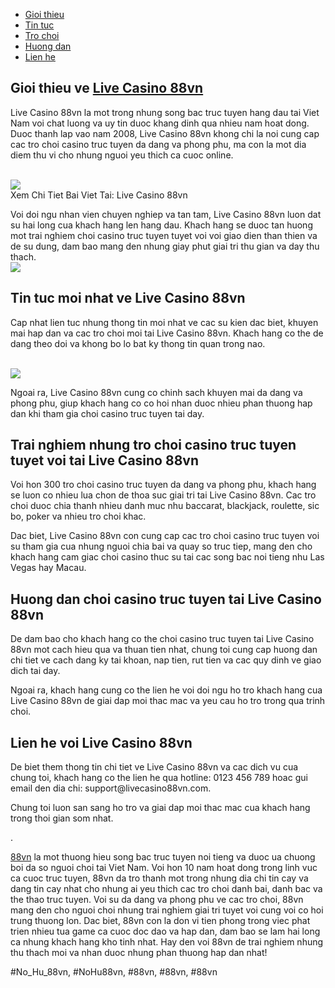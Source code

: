 <nav>
<ul>
<li><a href="#gioithieu">Gioi thieu</a></li>
<li><a href="#tintuc">Tin tuc</a></li>
<li><a href="#trochoi">Tro choi</a></li>
<li><a href="#huongdan">Huong dan</a></li>
<li><a href="#lienhe">Lien he</a></li>
</ul>
</nav><main>
<section id="gioithieu">
<h2>Gioi thieu ve <a href="https://88vn.mba/live-casino/">Live Casino 88vn</a></h2>
<p>Live Casino 88vn la mot trong nhung song bac truc tuyen hang dau tai Viet Nam voi chat luong va uy tin duoc khang dinh qua nhieu nam hoat dong. Duoc thanh lap vao nam 2008, Live Casino 88vn khong chi la noi cung cap cac tro choi casino truc tuyen da dang va phong phu, ma con la mot dia diem thu vi cho nhung nguoi yeu thich ca cuoc online.</p><br><img src="https://88vn.mba/wp-content/uploads/2025/02/blackjack.webp"></br>
Xem Chi Tiet Bai Viet Tai: Live Casino 88vn
<p>Voi doi ngu nhan vien chuyen nghiep va tan tam, Live Casino 88vn luon dat su hai long cua khach hang len hang dau. Khach hang se duoc tan huong mot trai nghiem choi casino truc tuyen tuyet voi voi giao dien than thien va de su dung, dam bao mang den nhung giay phut giai tri thu gian va day thu thach.<br><img src="https://88vn.mba/wp-content/uploads/2025/02/roulette.webp"></br>
</section>
<section id="tintuc">
<h2>Tin tuc moi nhat ve Live Casino 88vn</h2>
<p>Cap nhat lien tuc nhung thong tin moi nhat ve cac su kien dac biet, khuyen mai hap dan va cac tro choi moi tai Live Casino 88vn. Khach hang co the de dang theo doi va khong bo lo bat ky thong tin quan trong nao.</p><br><img src="https://88vn.mba/wp-content/uploads/2025/02/baccarat.webp"></br>
<p>Ngoai ra, Live Casino 88vn cung co chinh sach khuyen mai da dang va phong phu, giup khach hang co co hoi nhan duoc nhieu phan thuong hap dan khi tham gia choi casino truc tuyen tai day.
</section>
<section id="trochoi">
<h2>Trai nghiem nhung tro choi casino truc tuyen tuyet voi tai Live Casino 88vn</h2>
<p>Voi hon 300 tro choi casino truc tuyen da dang va phong phu, khach hang se luon co nhieu lua chon de thoa suc giai tri tai Live Casino 88vn. Cac tro choi duoc chia thanh nhieu danh muc nhu baccarat, blackjack, roulette, sic bo, poker va nhieu tro choi khac.</p>
<p>Dac biet, Live Casino 88vn con cung cap cac tro choi casino truc tuyen voi su tham gia cua nhung nguoi chia bai va quay so truc tiep, mang den cho khach hang cam giac choi casino thuc su tai cac song bac noi tieng nhu Las Vegas hay Macau.
</section>
<section id="huongdan">
<h2>Huong dan choi casino truc tuyen tai Live Casino 88vn</h2>
<p>De dam bao cho khach hang co the choi casino truc tuyen tai Live Casino 88vn mot cach hieu qua va thuan tien nhat, chung toi cung cap huong dan chi tiet ve cach dang ky tai khoan, nap tien, rut tien va cac quy dinh ve giao dich tai day.</p>
<p>Ngoai ra, khach hang cung co the lien he voi doi ngu ho tro khach hang cua Live Casino 88vn de giai dap moi thac mac va yeu cau ho tro trong qua trinh choi.</p>
</section>
<section id="lienhe">
<h2>Lien he voi Live Casino 88vn</h2>
<p>De biet them thong tin chi tiet ve Live Casino 88vn va cac dich vu cua chung toi, khach hang co the lien he qua hotline: 0123 456 789 hoac gui email den dia chi: support@livecasino88vn.com.</p>
<p>Chung toi luon san sang ho tro va giai dap moi thac mac cua khach hang trong thoi gian som nhat.</p>
</section>
</main><p>.

<a href="https://88vn.mba/">88vn</a> la mot thuong hieu song bac truc tuyen noi tieng va duoc ua chuong boi da so nguoi choi tai Viet Nam. Voi hon 10 nam hoat dong trong linh vuc ca cuoc truc tuyen, 88vn da tro thanh mot trong nhung dia chi tin cay va dang tin cay nhat cho nhung ai yeu thich cac tro choi danh bai, danh bac va the thao truc tuyen. Voi su da dang va phong phu ve cac tro choi, 88vn mang den cho nguoi choi nhung trai nghiem giai tri tuyet voi cung voi co hoi trung thuong lon. Dac biet, 88vn con la don vi tien phong trong viec phat trien nhieu tua game ca cuoc doc dao va hap dan, dam bao se lam hai long ca nhung khach hang kho tinh nhat. Hay den voi 88vn de trai nghiem nhung thu thach moi va nhan duoc nhung phan thuong hap dan nhat!</p>
#No_Hu_88vn, #NoHu88vn, #88vn, #88vn, #88vn
